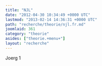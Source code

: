 ```yaml
---
title: "NJL"
date: "2012-04-30 10:34:49 +0000 UTC"
lastmod: "2013-02-14 14:36:31 +0000 UTC"
path: "recherche/theorie/njl.fr.md"
joomlaid: 361
category: "theorie"
asides: ["theorie.+menu+"]
layout: "recherche"
---
```

Joerg 1
